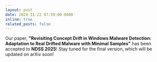 ```yaml
---
layout: post
date: 2024-11-22 07:59:00-0400
inline: true
related_posts: false
---
```


Our paper, **"Revisiting Concept Drift in Windows Malware Detection: Adaptation to Real Drifted Malware with Minimal Samples"**  has been accepted to **NDSS 2025**! Stay tuned for the final version, which will be updated on arXiv soon!